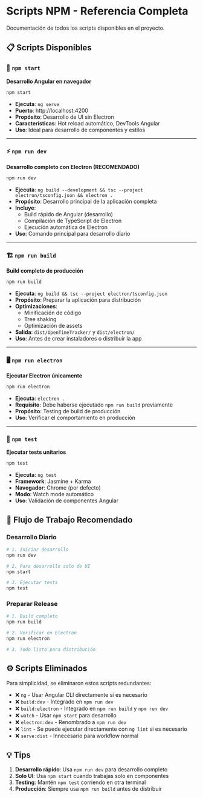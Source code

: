 # Scripts NPM - Referencia Completa

Documentación de todos los scripts disponibles en el proyecto.

## 📋 Scripts Disponibles

### 🚀 `npm start`
**Desarrollo Angular en navegador**

```bash
npm start
```

- **Ejecuta**: `ng serve`
- **Puerto**: http://localhost:4200
- **Propósito**: Desarrollo de UI sin Electron
- **Características**: Hot reload automático, DevTools Angular
- **Uso**: Ideal para desarrollo de componentes y estilos

---

### ⚡ `npm run dev`
**Desarrollo completo con Electron (RECOMENDADO)**

```bash
npm run dev
```

- **Ejecuta**: `ng build --development && tsc --project electron/tsconfig.json && electron .`
- **Propósito**: Desarrollo principal de la aplicación completa
- **Incluye**: 
  - Build rápido de Angular (desarrollo)
  - Compilación de TypeScript de Electron
  - Ejecución automática de Electron
- **Uso**: Comando principal para desarrollo diario

---

### 🏗️ `npm run build`
**Build completo de producción**

```bash
npm run build
```

- **Ejecuta**: `ng build && tsc --project electron/tsconfig.json`
- **Propósito**: Preparar la aplicación para distribución
- **Optimizaciones**: 
  - Minificación de código
  - Tree shaking
  - Optimización de assets
- **Salida**: `dist/OpenTimeTracker/` y `dist/electron/`
- **Uso**: Antes de crear instaladores o distribuir la app

---

### 🖥️ `npm run electron`
**Ejecutar Electron únicamente**

```bash
npm run electron
```

- **Ejecuta**: `electron .`
- **Requisito**: Debe haberse ejecutado `npm run build` previamente
- **Propósito**: Testing de build de producción
- **Uso**: Verificar el comportamiento en producción

---

### 🧪 `npm test`
**Ejecutar tests unitarios**

```bash
npm test
```

- **Ejecuta**: `ng test`
- **Framework**: Jasmine + Karma
- **Navegador**: Chrome (por defecto)
- **Modo**: Watch mode automático
- **Uso**: Validación de componentes Angular

## 🔄 Flujo de Trabajo Recomendado

### Desarrollo Diario
```bash
# 1. Iniciar desarrollo
npm run dev

# 2. Para desarrollo solo de UI
npm start

# 3. Ejecutar tests
npm test
```

### Preparar Release
```bash
# 1. Build completo
npm run build

# 2. Verificar en Electron
npm run electron

# 3. Todo listo para distribución
```

## ⚙️ Scripts Eliminados

Para simplicidad, se eliminaron estos scripts redundantes:

- ❌ `ng` - Usar Angular CLI directamente si es necesario
- ❌ `build:dev` - Integrado en `npm run dev`
- ❌ `build:electron` - Integrado en `npm run build` y `npm run dev`
- ❌ `watch` - Usar `npm start` para desarrollo
- ❌ `electron:dev` - Renombrado a `npm run dev`
- ❌ `lint` - Se puede ejecutar directamente con `ng lint` si es necesario
- ❌ `serve:dist` - Innecesario para workflow normal

## 💡 Tips

1. **Desarrollo rápido**: Usa `npm run dev` para desarrollo completo
2. **Solo UI**: Usa `npm start` cuando trabajas solo en componentes
3. **Testing**: Mantén `npm test` corriendo en otra terminal
4. **Producción**: Siempre usa `npm run build` antes de distribuir
